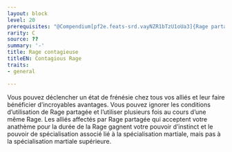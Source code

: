 ```yaml
---
layout: block
level: 20
prerequisites: "@Compendium[pf2e.feats-srd.vayNZR1bTzU1oUa3]{Rage partag\xE9e}"
rarity: C
source: ??
summary: '-'
title: Rage contagieuse
titleEN: Contagious Rage
traits:
- general

---
```


<p>Vous pouvez déclencher un état de frénésie chez tous vos alliés et leur faire bénéficier d’incroyables avantages. Vous pouvez ignorer les conditions d’utilisation de Rage partagée et l’utiliser plusieurs fois au cours d’une même Rage. Les alliés affectés par Rage partagée qui acceptent votre anathème pour la durée de la Rage gagnent votre pouvoir d’instinct et le pouvoir de spécialisation associé lié à la spécialisation martiale, mais pas à la spécialisation martiale supérieure.</p>